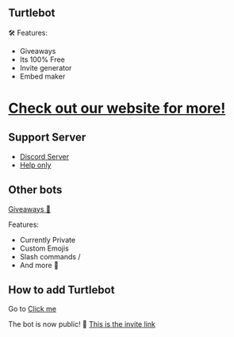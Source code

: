 ## Turtlebot
🛠 Features:
- Giveaways
- Its 100% Free
- Invite generator
- Embed maker
# [Check out our website for more!](https://turtlebot-discord.github.io/Turtlebot/commands)
## Support Server
- [Discord Server](https://discord.gg/yEAsrR2NhR)
- [Help only](https://discord.gg/5Wutrs8s4s)
## Other bots
[Giveaways 🎉](https://discord.com/oauth2/authorize?client_id=837106025399451668&scope=bot)

Features:
- Currently Private
- Custom Emojis
- Slash commands /
- And more 🎁
## How to add **Turtlebot**
Go to [Click me](https://discord.com/oauth2/authorize?client_id=831712626626134037&permissions=4228381815&scope=bot%20applications.commands)

The bot is now public! 🥳 [This is the invite link](https://discord.com/oauth2/authorize?client_id=831712626626134037&permissions=4228381815&scope=bot%20applications.commands)
